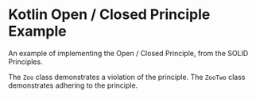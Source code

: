 # Kotlin Open / Closed Principle Example

An example of implementing the Open / Closed Principle, from the SOLID Principles.

The `Zoo` class demonstrates a violation of the principle.
The `ZooTwo` class demonstrates adhering to the principle.
